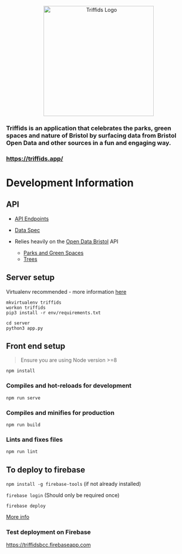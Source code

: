 
<p align="center"><a href="https://triffids.app" target="_blank" rel="noopener noreferrer"><img width="300" src="https://user-images.githubusercontent.com/15062683/84402040-e1b38100-abfb-11ea-83b3-f561b094b975.png" alt="Triffids Logo"></a></p>

### <strong>Triffids</strong> is an application that celebrates the parks, green spaces and nature of Bristol by surfacing data from Bristol Open Data and other sources in a fun and engaging way.

### https://triffids.app/

# Development Information

## API
- [API Endpoints](https://github.com/tomwieck/triffids/wiki/API-Endpoints)

- [Data Spec](https://github.com/tomwieck/triffids/wiki/Data-Spec)

- Relies heavily on the [Open Data Bristol](https://opendata.bristol.gov.uk/pages/homepage/) API
  - [Parks and Green Spaces](https://opendata.bristol.gov.uk/explore/dataset/parks-and-greens-spaces/information/)
  - [Trees](https://opendata.bristol.gov.uk/explore/dataset/trees/information/)


## Server setup
Virtualenv recommended - more information [here](https://virtualenvwrapper.readthedocs.io/en/latest/install.html#basic-installation)

```
mkvirtualenv triffids
workon triffids
pip3 install -r env/requirements.txt
```


```
cd server
python3 app.py
```

## Front end setup
> Ensure you are using Node version >=8
```
npm install
```

### Compiles and hot-reloads for development

```
npm run serve
```

### Compiles and minifies for production

```
npm run build
```

### Lints and fixes files

```
npm run lint
```

## To deploy to firebase
`npm install -g firebase-tools` (if not already installed)

`firebase login` (Should only be required once)

`firebase deploy`

[More info](https://firebase.google.com/docs/hosting/deploying)

### Test deployment on Firebase
https://triffidsbcc.firebaseapp.com
